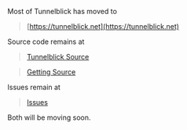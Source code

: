 Most of Tunnelblick has moved to
> [https://tunnelblick.net](https://tunnelblick.net)

Source code remains at
> [Tunnelblick Source](cSource.md)<br>
<blockquote><a href='cGettingSource.md'>Getting Source</a></blockquote>

Issues remain at<br>
<blockquote><a href='IssuesEntry.md'>Issues</a></blockquote>

Both will be moving soon.